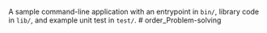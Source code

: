 A sample command-line application with an entrypoint in `bin/`, library code
in `lib/`, and example unit test in `test/`.
#   o r d e r _ P r o b l e m - s o l v i n g  
 